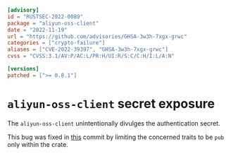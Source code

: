 ```toml
[advisory]
id = "RUSTSEC-2022-0089"
package = "aliyun-oss-client"
date = "2022-11-19"
url = "https://github.com/advisories/GHSA-3w3h-7xgx-grwc"
categories = ["crypto-failure"]
aliases = ["CVE-2022-39397", "GHSA-3w3h-7xgx-grwc"]
cvss = "CVSS:3.1/AV:P/AC:L/PR:H/UI:R/S:C/C:H/I:L/A:N"

[versions]
patched = [">= 0.8.1"]
```

# `aliyun-oss-client` secret exposure

The `aliyun-oss-client` unintentionally divulges the authentication secret.

This bug was fixed in [this](https://github.com/tu6ge/oss-rs/commit/e4553f7d74fce682d802f8fb073943387796df29) commit by limiting the concerned traits to be `pub` only within the crate.
